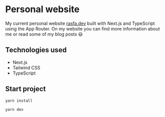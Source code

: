 # Personal website

My current personal website [rasfa.dev](https://rasfa.dev) built with Next.js and TypeScript using the App Router. On my website you can find more information about me or read some of my blog posts 😃

## Technologies used
- Next.js
- Tailwind CSS
- TypeScript

## Start project

```
yarn install
```

```
yarn dev
```
